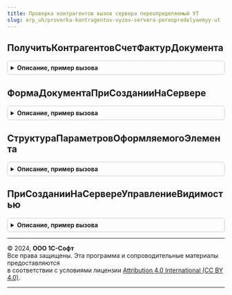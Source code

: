 ```yaml
---
title: Проверка контрагентов вызов сервера переопределяемый УТ
slug: erp_uh/proverka-kontragentov-vyzov-servera-pereopredelyaemyy-ut
---
```



## ПолучитьКонтрагентовСчетФактурДокумента
<details style="margin: 1em 0; padding: 0.5em; border: 1px solid #ccc; border-radius: 6px;">

<summary style="font-weight: bold; cursor: pointer;">Описание, пример вызова</summary>

```bsl

// Получает таблицу счет-фактур, созданных на основании документа
//
// Параметры:
//  Форма  - ФормаКлиентскогоПриложения - форма документ, чьи счета-фактуры будут получены.
//
// Возвращаемое значение:
//   ТаблицаЗначений, Неопределено   - таблица, содержащая данные о счет-фактурах, выписанных на основании документа.
//
Функция ПолучитьКонтрагентовСчетФактурДокумента(Форма) Экспорт
```

Пример вызова
```bsl
Результат = ПроверкаКонтрагентовВызовСервераПереопределяемыйУТ.ПолучитьКонтрагентовСчетФактурДокумента(Форма) 
```
</details>

## ФормаДокументаПриСозданииНаСервере
<details style="margin: 1em 0; padding: 0.5em; border: 1px solid #ccc; border-radius: 6px;">

<summary style="font-weight: bold; cursor: pointer;">Описание, пример вызова</summary>

```bsl

// Дополнительные действия, выполняемые при создании на сервере документа, в котором используется "Проверка контрагентов".
//
// Параметры:
//  Форма  - ФормаКлиентскогоПриложения - форма, для которой дополняются действия при создании на сервере.
//
Процедура ФормаДокументаПриСозданииНаСервере(Форма) Экспорт
```

Пример вызова
```bsl
ПроверкаКонтрагентовВызовСервераПереопределяемыйУТ.ФормаДокументаПриСозданииНаСервере(Форма) 
```
</details>

## СтруктураПараметровОформляемогоЭлемента
<details style="margin: 1em 0; padding: 0.5em; border: 1px solid #ccc; border-radius: 6px;">

<summary style="font-weight: bold; cursor: pointer;">Описание, пример вызова</summary>

```bsl

// Формирует структуру описания параметров оформляемого документа
//
// Возвращаемое значение:
//   Структура   - пустая структура описания оформляемого документа.
//
Функция СтруктураПараметровОформляемогоЭлемента() Экспорт
```

Пример вызова
```bsl
Результат = ПроверкаКонтрагентовВызовСервераПереопределяемыйУТ.СтруктураПараметровОформляемогоЭлемента() 
```
</details>

## ПриСозданииНаСервереУправлениеВидимостью
<details style="margin: 1em 0; padding: 0.5em; border: 1px solid #ccc; border-radius: 6px;">

<summary style="font-weight: bold; cursor: pointer;">Описание, пример вызова</summary>

```bsl

// Управление видимостью элементов, относящихся к проверке контрагентов в формах справочника "Контрагенты" при создании
// на сервере. Параметры:
//  Форма  - ФормаКлиентскогоПриложения - форма, для которой выполняются действия.
//
Процедура ПриСозданииНаСервереУправлениеВидимостью(Форма) Экспорт
```

Пример вызова
```bsl
ПроверкаКонтрагентовВызовСервераПереопределяемыйУТ.ПриСозданииНаСервереУправлениеВидимостью(Форма) 
```
</details>

---

© 2024, **ООО 1С-Софт**  
Все права защищены. Эта программа и сопроводительные материалы предоставляются  
в соответствии с условиями лицензии [Attribution 4.0 International (CC BY 4.0)](https://creativecommons.org/licenses/by/4.0/legalcode).

---
